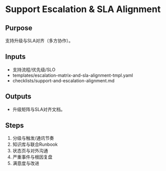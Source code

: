 # Support Escalation & SLA Alignment

## Purpose

支持升级与SLA对齐（多方协作）。

## Inputs

- 支持流程/优先级/SLO
- templates/escalation-matrix-and-sla-alignment-tmpl.yaml
- checklists/support-and-escalation-alignment.md

## Outputs

- 升级矩阵与SLA对齐文档。

## Steps

1. 分级与触发/通讯节奏
2. 知识库与联合Runbook
3. 状态页与对外沟通
4. 严重事件与根因复盘
5. 满意度与改进

